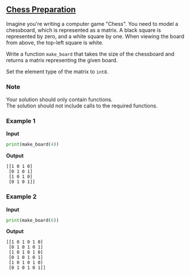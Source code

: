 ## [Chess Preparation](../../../solutions/6.1/61_g.py)

Imagine you're writing a computer game "Chess". You need to model a chessboard, which is represented as a matrix. A black square is represented by zero, and a white square by one. When viewing the board from above, the top-left square is white.

Write a function `make_board` that takes the size of the chessboard and returns a matrix representing the given board.

Set the element type of the matrix to `int8`.

### Note

Your solution should only contain functions.\
The solution should not include calls to the required functions.

### Example 1

__Input__
```python
print(make_board(4))
```

__Output__
```plaintext
[[1 0 1 0]
 [0 1 0 1]
 [1 0 1 0]
 [0 1 0 1]]
```

### Example 2

__Input__
```python
print(make_board(6))
```

__Output__
```plaintext
[[1 0 1 0 1 0]
 [0 1 0 1 0 1]
 [1 0 1 0 1 0]
 [0 1 0 1 0 1]
 [1 0 1 0 1 0]
 [0 1 0 1 0 1]]
```